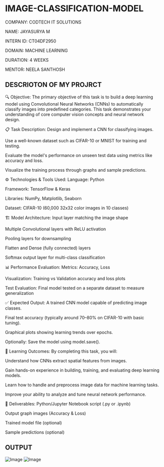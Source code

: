 # IMAGE-CLASSIFICATION-MODEL

COMPANY: CODTECH IT SOLUTIONS

NAME: JAYASURYA M

INTERN ID: CT04DF2950

DOMAIN: MACHINE LEARNING

DURATION: 4 WEEKS

MENTOR: NEELA SANTHOSH

## DESCRIOTON OF MY PROJRCT

🔍 Objective:
The primary objective of this task is to build a deep learning model using Convolutional Neural Networks (CNNs) to automatically classify images into predefined categories. This task demonstrates your understanding of core computer vision concepts and neural network design.

📋 Task Description:
Design and implement a CNN for classifying images.

Use a well-known dataset such as CIFAR-10 or MNIST for training and testing.

Evaluate the model's performance on unseen test data using metrics like accuracy and loss.

Visualize the training process through graphs and sample predictions.

⚙️ Technologies & Tools Used:
Language: Python

Framework: TensorFlow & Keras

Libraries: NumPy, Matplotlib, Seaborn

Dataset: CIFAR-10 (60,000 32x32 color images in 10 classes)

🏗️ Model Architecture:
Input layer matching the image shape

Multiple Convolutional layers with ReLU activation

Pooling layers for downsampling

Flatten and Dense (fully connected) layers

Softmax output layer for multi-class classification

📊 Performance Evaluation:
Metrics: Accuracy, Loss

Visualization: Training vs Validation accuracy and loss plots

Test Evaluation: Final model tested on a separate dataset to measure generalization

✅ Expected Output:
A trained CNN model capable of predicting image classes.

Final test accuracy (typically around 70–80% on CIFAR-10 with basic tuning).

Graphical plots showing learning trends over epochs.

Optionally: Save the model using model.save().

🎯 Learning Outcomes:
By completing this task, you will:

Understand how CNNs extract spatial features from images.

Gain hands-on experience in building, training, and evaluating deep learning models.

Learn how to handle and preprocess image data for machine learning tasks.

Improve your ability to analyze and tune neural network performance.

📁 Deliverables:
Python/Jupyter Notebook script (.py or .ipynb)

Output graph images (Accuracy & Loss)

Trained model file (optional)

Sample predictions (optional)

## OUTPUT

![Image](https://github.com/user-attachments/assets/8dfbc96c-a921-4e1d-9843-4fdacb81dd7a)
![Image](https://github.com/user-attachments/assets/5ad33a6a-d1ec-4fb2-9979-34510dd9bed0)
